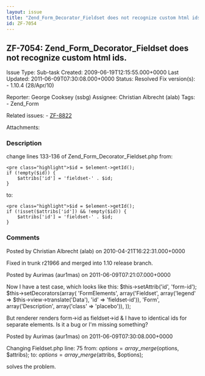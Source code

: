 ```yaml
---
layout: issue
title: "Zend_Form_Decorator_Fieldset does not recognize custom html ids."
id: ZF-7054
---
```


ZF-7054: Zend\_Form\_Decorator\_Fieldset does not recognize custom html ids.
----------------------------------------------------------------------------

 Issue Type: Sub-task Created: 2009-06-19T12:15:55.000+0000 Last Updated: 2011-06-09T07:30:08.000+0000 Status: Resolved Fix version(s): - 1.10.4 (28/Apr/10)
 
 Reporter:  George Cooksey (ssbg)  Assignee:  Christian Albrecht (alab)  Tags: - Zend\_Form
 
 Related issues: - [ZF-8822](/issues/browse/ZF-8822)
 
 Attachments: 
### Description

change lines 133-136 of Zend\_Form\_Decorator\_Fieldset.php from:

 
    <pre class="highlight">$id = $element->getId();
    if (!empty($id)) {
        $attribs['id'] = 'fieldset-' . $id;
    }

to:

 
    <pre class="highlight">$id = $element->getId();
    if (!isset($attribs['id']) && !empty($id)) {
        $attribs['id'] = 'fieldset-' . $id;
    }

 

 

### Comments

Posted by Christian Albrecht (alab) on 2010-04-21T16:22:31.000+0000

Fixed in trunk r21966 and merged into 1.10 release branch.

 

 

Posted by Aurimas (aur1mas) on 2011-06-09T07:21:07.000+0000

Now I have a test case, which looks like this: $this->setAttrib('id', 'form-id'); $this->setDecorators(array( 'FormElements', array('Fieldset', array('legend' => $this->view->translate('Data'), 'id' => 'fieldset-id')), 'Form', array('Description', array('class' => 'placebo')), ));

But renderer renders form->id as fieldset->id & I have to identical ids for separate elements. Is it a bug or I'm missing something?

 

 

Posted by Aurimas (aur1mas) on 2011-06-09T07:30:08.000+0000

Changing Fieldset.php line: 75 from: $options = array\_merge($options, $attribs); to: $options = array\_merge($attribs, $options);

solves the problem.

 

 